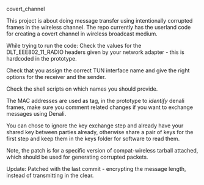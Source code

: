 covert_channel


This project is about doing message transfer using intentionally
corrupted frames in the wireless channel. The repo currently has the
userland code for creating a covert channel in wireless broadcast
medium.



While trying to run the code:
Check the values for the DLT_EEE802_11_RADIO headers given by your
network adapter - this is hardcoded in the prototype.

Check that you assign the correct TUN interface name and give the
right options for the receiver and the sender.

Check the shell scripts on which names you should provide.

The MAC addresses are used as tag, in the prototype to *identify*
denali frames, make sure you comment related changes if you want to
exchange messages using Denali.

You can chose to ignore the key exchange step and already have your
shared key between parties already, otherwise share a pair of keys
for the first step and keep them in the keys folder for software to
read them.

Note, the patch is for a specific version of compat-wireless tarball
attached, which should be used for generating corrupted packets.

Update: Patched with the last commit - encrypting the message length,
instead of transmitting in the clear.
